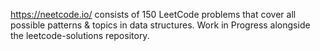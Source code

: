 https://neetcode.io/ consists of 150 LeetCode problems that cover all possible patterns & topics in data structures. Work in Progress alongside the leetcode-solutions repository.
